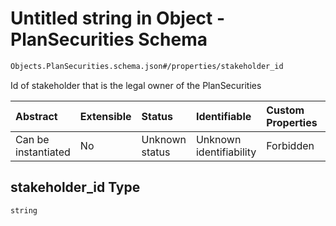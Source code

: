 # Untitled string in Object - PlanSecurities Schema

```txt
Objects.PlanSecurities.schema.json#/properties/stakeholder_id
```

Id of stakeholder that is the legal owner of the PlanSecurities

| Abstract            | Extensible | Status         | Identifiable            | Custom Properties | Additional Properties | Access Restrictions | Defined In                                                                                   |
| :------------------ | :--------- | :------------- | :---------------------- | :---------------- | :-------------------- | :------------------ | :------------------------------------------------------------------------------------------- |
| Can be instantiated | No         | Unknown status | Unknown identifiability | Forbidden         | Allowed               | none                | [PlanSecurities.schema.json\*](../objects/PlanSecurities.schema.json "open original schema") |

## stakeholder_id Type

`string`
